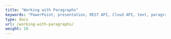 ```yaml
---
title: "Working with Paragraphs"
keywords: "PowerPoint, presentation, REST API, Cloud API, text, paragraph, paragraph properties"
type: docs
url: /working-with-paragraphs/
weight: 10
---
```

